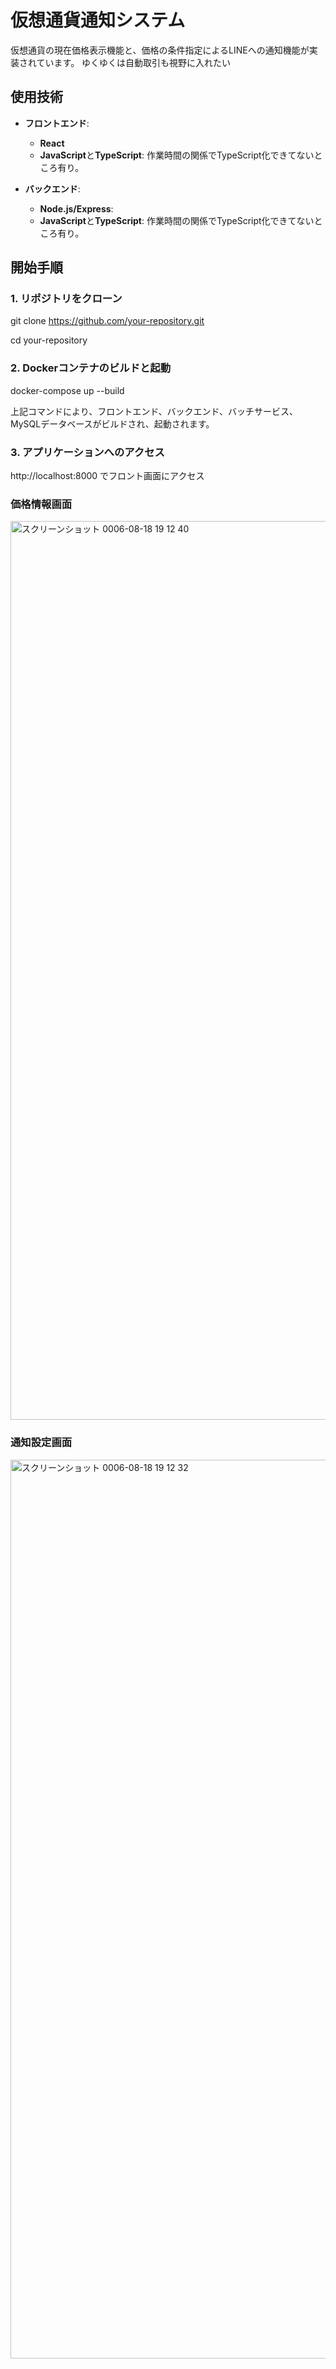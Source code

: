 # 仮想通貨通知システム

仮想通貨の現在価格表示機能と、価格の条件指定によるLINEへの通知機能が実装されています。
ゆくゆくは自動取引も視野に入れたい

## 使用技術

- **フロントエンド**:  
  - **React**
  - **JavaScript**と**TypeScript**: 作業時間の関係でTypeScript化できてないところ有り。

- **バックエンド**:  
  - **Node.js/Express**: 
  - **JavaScript**と**TypeScript**: 作業時間の関係でTypeScript化できてないところ有り。

## 開始手順

### 1. リポジトリをクローン

git clone https://github.com/your-repository.git

cd your-repository

### 2. Dockerコンテナのビルドと起動
docker-compose up --build

上記コマンドにより、フロントエンド、バックエンド、バッチサービス、MySQLデータベースがビルドされ、起動されます。

### 3. アプリケーションへのアクセス
http://localhost:8000
でフロント画面にアクセス

### 価格情報画面
<img width="1438" alt="スクリーンショット 0006-08-18 19 12 40" src="https://github.com/user-attachments/assets/53002d8c-d0af-46fa-ac87-7d32cfcb20e2">

### 通知設定画面
<img width="1438" alt="スクリーンショット 0006-08-18 19 12 32" src="https://github.com/user-attachments/assets/e5d8e993-2774-40c9-8ac6-d6453e1abd8c">

